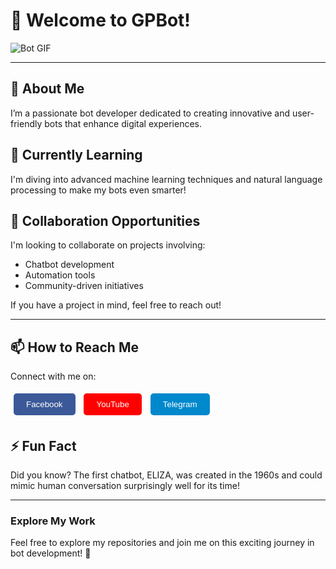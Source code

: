 # 👋 Welcome to GPBot!

![Bot GIF](https://example.com/bot-gif.gif) <!-- Replace with your bot GIF URL -->

---

## 👀 About Me
I’m a passionate bot developer dedicated to creating innovative and user-friendly bots that enhance digital experiences. 

## 🌱 Currently Learning
I'm diving into advanced machine learning techniques and natural language processing to make my bots even smarter!

## 💞️ Collaboration Opportunities
I'm looking to collaborate on projects involving:
- Chatbot development
- Automation tools
- Community-driven initiatives

If you have a project in mind, feel free to reach out!

---

## 📫 How to Reach Me
Connect with me on:
<div>
    <a href="https://facebook.com/iamgrandpa" target="_blank" style="text-decoration: none;">
        <button style="background-color: #3b5998; color: white; border: none; padding: 10px 20px; margin: 5px; border-radius: 5px;">Facebook</button>
    </a>
    <a href="https://youtube.com/grandpaacademy" target="_blank" style="text-decoration: none;">
        <button style="background-color: #FF0000; color: white; border: none; padding: 10px 20px; margin: 5px; border-radius: 5px;">YouTube</button>
    </a>
    <a href="https://t.me/team_grandpa" target="_blank" style="text-decoration: none;">
        <button style="background-color: #0088CC; color: white; border: none; padding: 10px 20px; margin: 5px; border-radius: 5px;">Telegram</button>
    </a>
</div>


## ⚡ Fun Fact
Did you know? The first chatbot, ELIZA, was created in the 1960s and could mimic human conversation surprisingly well for its time!

---

### Explore My Work
Feel free to explore my repositories and join me on this exciting journey in bot development! 🚀

